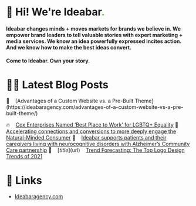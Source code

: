 # 👋 Hi! We're Ideabar<span style="color:#6bbe4a">.</span>

#### Ideabar changes minds + moves markets for brands we believe in. We empower brand leaders to tell valuable stories with expert marketing + media services. We know an idea powerfully expressed incites action. And we know how to make the best ideas convert.
#### Come to Ideabar. Own your story.

# 👩‍💻  Latest Blog Posts
<!-- BLOG-POST-LIST:START -->💯‏‏‎ &nbsp;&nbsp; [Advantages of a Custom Website vs. a Pre-Built Theme](https://ideabaragency.com/advantages-of-a-custom-website-vs-a-pre-built-theme/) 
🔥‏‏‎ &nbsp;&nbsp; [Cox Enterprises Named ‘Best Place to Work’ for LGBTQ+ Equality](https://ideabaragency.com/cox-enterprises-named-best-place-to-work-for-lgbtq-equality/) 
💫‏‏‎ &nbsp;&nbsp; [Accelerating connections and conversions to more deeply engage the Natural-Minded Consumer](https://ideabaragency.com/accelerating-connections-and-conversions-to-more-deeply-engage-the-natural-minded-consumer/) 
🚀‏‏‎ &nbsp;&nbsp; [Ideabar supports patients and their caregivers living with neurocognitive disorders with Alzheimer’s Community Care partnership](https://ideabaragency.com/alzheimers-community-care-partnership/) 
💭‏‏‎ &nbsp;&nbsp; [$title]($url)‏‏‎ &nbsp;&nbsp; [Trend Forecasting: The Top Logo Design Trends of 2021](https://ideabaragency.com/trend-forecasting-the-top-logo-design-trends-of-2021/) 
<!-- BLOG-POST-LIST:END -->

# 🔗  Links
- [Ideabaragency.com](https://ideabaragency.com)
